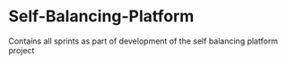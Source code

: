 # Self-Balancing-Platform
Contains all sprints as part of development of the self balancing platform project
